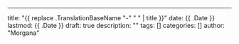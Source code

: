 ---
title: "{{ replace .TranslationBaseName "-" " " | title }}"
date: {{ .Date }}
lastmod: {{ .Date }}
draft: true
description: ""
tags: []
categories: []
author: "Morgana"
